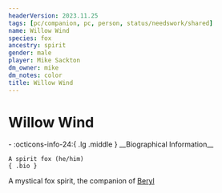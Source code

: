 ```yaml
---
headerVersion: 2023.11.25
tags: [pc/companion, pc, person, status/needswork/shared]
name: Willow Wind
species: fox
ancestry: spirit
gender: male
player: Mike Sackton
dm_owner: mike
dm_notes: color
title: Willow Wind
---
```

# Willow Wind
<div class="grid cards ext-narrow-margin ext-one-column" markdown>
- :octicons-info-24:{ .lg .middle } __Biographical Information__

    A spirit fox (he/him)  
    { .bio }

</div>


A mystical fox spirit, the companion of [Beryl](<../beryl.md>)